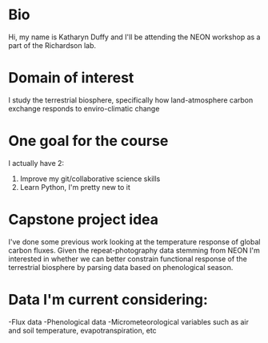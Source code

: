# Bio
Hi, my name is Katharyn Duffy and I'll be attending the NEON workshop as a part of the Richardson lab.

# Domain of interest
I study the terrestrial biosphere, specifically how land-atmosphere carbon exchange responds to enviro-climatic change

# One goal for the course
I actually have 2:
1) Improve my git/collaborative science skills
2) Learn Python, I'm pretty new to it

# Capstone project idea
I've done some previous work looking at the temperature response of global carbon fluxes.  Given the repeat-photography data
stemming from NEON I'm interested in whether we can better constrain functional response of the terrestrial biosphere by parsing
data based on phenological season.

# Data I'm current considering:
-Flux data
-Phenological data
-Micrometeorological variables such as air and soil temperature, evapotranspiration, etc

